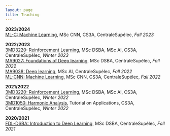 ```yaml
---
layout: page
title: Teaching
---
```


**2023/2024**  
<a href="https://centralesupelec.edunao.com/course/view.php?id=7806" target="_blank">ML-C: Machine Learning</a>, MSc CNN, CS3A, CentraleSupélec, *Fall 2023* 

**2022/2023**  
<a href="https://centralesupelec.edunao.com/course/view.php?id=6211" target="_blank">3MD3220: Reinforcement Learning</a>, MSc DSBA, MSc AI, CS3A, CentraleSupélec, *Winter 2023*  
<a href="https://centralesupelec.edunao.com/course/view.php?id=6101" target="_blank">MA9027: Foundations of Deep learning</a>, MSc DSBA, CentraleSupélec, *Fall 2022*   
<a href="https://centralesupelec.edunao.com/course/view.php?id=5746" target="_blank">MA9038: Deep learning</a>, MSc AI, CentraleSupélec, *Fall 2022*   
<a href="https://centralesupelec.edunao.com/course/view.php?id=6186" target="_blank">ML-CNN: Machine Learning</a>, MSc CNN, CS3A, CentraleSupélec, *Fall 2022* 

**2021/2022**  
<a href="https://centralesupelec.edunao.com/course/view.php?id=3753" target="_blank">3MD3220: Reinforcement Learning</a>, MSc DSBA, MSc AI, CS3A, CentraleSupélec, *Winter 2022*  
<a href="https://centralesupelec.edunao.com/course/view.php?id=3728" target="_blank">3MD1050: Harmonic Analysis</a>, Tutorial on Applications, CS3A, CentraleSupélec, *Winter 2022*  

**2020/2021**  
<a href="https://centralesupelec.edunao.com/course/view.php?id=4042" target="_blank">FDL-DSBA: Introduction to Deep Learning</a>, MSc DSBA, CentraleSupélec, *Fall 2021*
